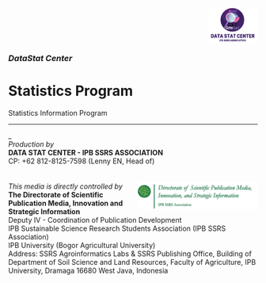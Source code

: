 <img src="https://github.com/datastat-ssrs/.github/blob/2e44e6109c594382688b154bf4d3fb49a4898265/Admin/Data-stat.png" alt="Data Stat Center" title="Data Stat Center" width="20%" align="right"/>
<br />
<br />
<br />
<br />

### _DataStat Center_
# Statistics Program
Statistics Information Program


________________________________________________________________________________________________________________________________________________________
_
<br /> _Production by_
<br /> **DATA STAT CENTER - IPB SSRS ASSOCIATION**
<br /> CP: +62 812-8125-7598 (Lenny EN, Head of)
<br />  
<br /> _This media is directly controlled by_ <img src="https://github.com/ipbssrs/ipbssrs/blob/e06c45804cf17ab573e55ff856c4c3b8bcf81b8e/logo-ssrs/Dir_Medpub.png" align="right" width="48%" />
<br /> **The Directorate of Scientific Publication Media, Innovation and Strategic Information**
<br /> Deputy IV - Coordination of Publication Development 
<br /> IPB Sustainable Science Research Students Association (IPB SSRS Association)
<br /> IPB University (Bogor Agricultural University)
<br /> Address: SSRS Agroinformatics Labs & SSRS Publishing Office, Building of Department of Soil Science and Land Resources, Faculty of Agriculture, IPB University, Dramaga 16680 West Java, Indonesia
